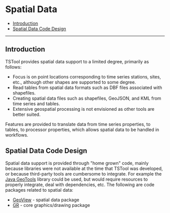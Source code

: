 # Spatial Data #

* [Introduction](#introduction)
* [Spatial Data Code Design](#spatial-data-code-design)

----

## Introduction ##

TSTool provides spatial data support to a limited degree, primarily as follows:

* Focus is on point locations corresponding to time series stations, sites, etc., although
other shapes are supported to some degree.
* Read tables from spatial data formats such as DBF files associated with shapefiles.
* Creating spatial data files such as shapefiles, GeoJSON, and KML from time series and tables.
* Extensive geospatial processing is not envisioned as other tools are better suited.

Features are provided to translate data from time series properties, to tables, to processor properties,
which allows spatial data to be handled in workflows.

## Spatial Data Code Design ##

Spatial data support is provided through "home grown" code,
mainly because libraries were not available at the time that TSTool was developed, or because third-party tools
are cumbersome to integrate.  For example the [Java GeoTools](http://www.geotools.org/) library could be used, but would
require resources to properly integrate, deal with dependencies, etc.
The following are code packages related to spatial data:

* [GeoView](https://github.com/OpenCDSS/cdss-lib-common-java/tree/master/src/RTi/GIS/GeoView) - spatial data package
* [GR](https://github.com/OpenCDSS/cdss-lib-common-java/tree/master/src/RTi/GR) - core graphics/drawing package
